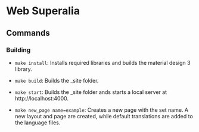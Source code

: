 # Web Superalia

## Commands

### Building

- `make install`: Installs required libraries and builds the material design 3 library.

- `make build`: Builds the _site folder.

- `make start`: Builds the _site folder ands starts a local server at http://localhost:4000.

- `make new_page name=example`: Creates a new page with the set name. A new layout and page are created, while default translations are added to the language files.
